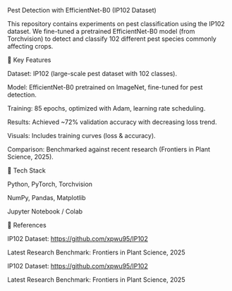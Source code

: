 Pest Detection with EfficientNet-B0 (IP102 Dataset)

This repository contains experiments on pest classification using the IP102 dataset. We fine-tuned a pretrained EfficientNet-B0 model (from Torchvision) to detect and classify 102 different pest species commonly affecting crops.

🔹 Key Features

Dataset: IP102 (large-scale pest dataset with 102 classes).

Model: EfficientNet-B0 pretrained on ImageNet, fine-tuned for pest detection.

Training: 85 epochs, optimized with Adam, learning rate scheduling.

Results: Achieved ~72% validation accuracy with decreasing loss trend.

Visuals: Includes training curves (loss & accuracy).

Comparison: Benchmarked against recent research (Frontiers in Plant Science, 2025).

🔹 Tech Stack

Python, PyTorch, Torchvision

NumPy, Pandas, Matplotlib

Jupyter Notebook / Colab

🔹 References

IP102 Dataset: https://github.com/xpwu95/IP102

Latest Research Benchmark: Frontiers in Plant Science, 2025

IP102 Dataset: https://github.com/xpwu95/IP102

Latest Research Benchmark: Frontiers in Plant Science, 2025
